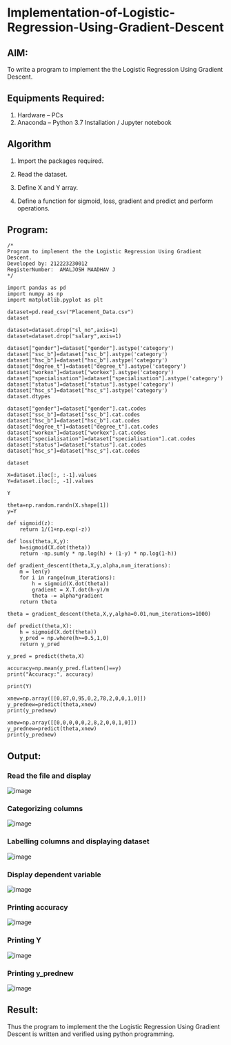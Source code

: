 # Implementation-of-Logistic-Regression-Using-Gradient-Descent

## AIM:
To write a program to implement the the Logistic Regression Using Gradient Descent.

## Equipments Required:
1. Hardware – PCs
2. Anaconda – Python 3.7 Installation / Jupyter notebook

## Algorithm
1. Import the packages required.

2. Read the dataset.

3. Define X and Y array.

4. Define a function for sigmoid, loss, gradient and predict and perform operations.

## Program:
```
/*
Program to implement the the Logistic Regression Using Gradient Descent.
Developed by: 212223230012
RegisterNumber:  AMALJOSH MAADHAV J
*/
```
```
import pandas as pd
import numpy as np
import matplotlib.pyplot as plt

dataset=pd.read_csv("Placement_Data.csv")
dataset

dataset=dataset.drop("sl_no",axis=1)
dataset=dataset.drop("salary",axis=1)
```
```
dataset["gender"]=dataset["gender"].astype('category')
dataset["ssc_b"]=dataset["ssc_b"].astype('category')
dataset["hsc_b"]=dataset["hsc_b"].astype('category')
dataset["degree_t"]=dataset["degree_t"].astype('category')
dataset["workex"]=dataset["workex"].astype('category')
dataset["specialisation"]=dataset["specialisation"].astype('category')
dataset["status"]=dataset["status"].astype('category')
dataset["hsc_s"]=dataset["hsc_s"].astype('category')
dataset.dtypes
  
dataset["gender"]=dataset["gender"].cat.codes
dataset["ssc_b"]=dataset["ssc_b"].cat.codes
dataset["hsc_b"]=dataset["hsc_b"].cat.codes
dataset["degree_t"]=dataset["degree_t"].cat.codes
dataset["workex"]=dataset["workex"].cat.codes
dataset["specialisation"]=dataset["specialisation"].cat.codes
dataset["status"]=dataset["status"].cat.codes
dataset["hsc_s"]=dataset["hsc_s"].cat.codes

dataset

X=dataset.iloc[:, :-1].values
Y=dataset.iloc[:, -1].values

Y

theta=np.random.randn(X.shape[1])
y=Y

def sigmoid(z):
    return 1/(1+np.exp(-z))

def loss(theta,X,y):
    h=sigmoid(X.dot(theta))
    return -np.sum(y * np.log(h) + (1-y) * np.log(1-h))

def gradient_descent(theta,X,y,alpha,num_iterations):
    m = len(y)
    for i in range(num_iterations):
        h = sigmoid(X.dot(theta))
        gradient = X.T.dot(h-y)/m
        theta -= alpha*gradient
    return theta
    
theta = gradient_descent(theta,X,y,alpha=0.01,num_iterations=1000)

def predict(theta,X):
    h = sigmoid(X.dot(theta))
    y_pred = np.where(h>=0.5,1,0)
    return y_pred
    
y_pred = predict(theta,X)

accuracy=np.mean(y_pred.flatten()==y)
print("Accuracy:", accuracy)

print(Y)

xnew=np.array([[0,87,0,95,0,2,78,2,0,0,1,0]])
y_prednew=predict(theta,xnew)
print(y_prednew)

xnew=np.array([[0,0,0,0,0,2,8,2,0,0,1,0]])
y_prednew=predict(theta,xnew)
print(y_prednew)
```
## Output:
### Read the file and display
![image](https://github.com/amal-2006/-Implementation-of-Logistic-Regression-Using-Gradient-Descent/assets/148410730/1f016359-1822-4e61-a4bd-2e42b29b2193)

### Categorizing columns
![image](https://github.com/amal-2006/-Implementation-of-Logistic-Regression-Using-Gradient-Descent/assets/148410730/803932f9-6766-466c-b982-4a5d4a7f8116)

### Labelling columns and displaying dataset
![image](https://github.com/amal-2006/-Implementation-of-Logistic-Regression-Using-Gradient-Descent/assets/148410730/3652a512-7da7-424c-9669-89e9451fbdcd)

### Display dependent variable
![image](https://github.com/amal-2006/-Implementation-of-Logistic-Regression-Using-Gradient-Descent/assets/148410730/e7b177aa-1745-4be5-8193-8ffd8f529775)

### Printing accuracy
![image](https://github.com/amal-2006/-Implementation-of-Logistic-Regression-Using-Gradient-Descent/assets/148410730/98088e79-96c4-4b0c-a6fe-9375a8f80849)

### Printing Y
![image](https://github.com/amal-2006/-Implementation-of-Logistic-Regression-Using-Gradient-Descent/assets/148410730/4ad464f1-fd31-45c4-8b6e-200e80a56472)

### Printing y_prednew
![image](https://github.com/amal-2006/-Implementation-of-Logistic-Regression-Using-Gradient-Descent/assets/148410730/66ed7bc1-6b4b-4fea-a1e6-7bca7dad684b)

## Result:
Thus the program to implement the the Logistic Regression Using Gradient Descent is written and verified using python programming.

